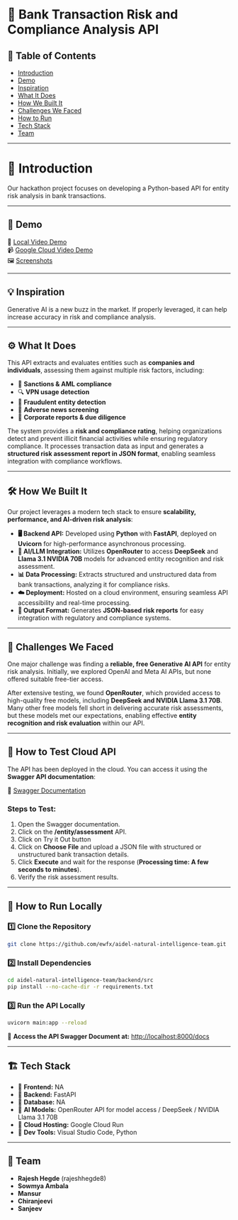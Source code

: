 # 🚀 Bank Transaction Risk and Compliance Analysis API

## 📌 Table of Contents
- [Introduction](#introduction)
- [Demo](#demo)
- [Inspiration](#inspiration)
- [What It Does](#what-it-does)
- [How We Built It](#how-we-built-it)
- [Challenges We Faced](#challenges-we-faced)
- [How to Run](#how-to-run)
- [Tech Stack](#tech-stack)
- [Team](#team)

---

# 🎯 Introduction
Our hackathon project focuses on developing a Python-based API for entity risk analysis in bank transactions.

---

## 🎥 Demo

🔗 [Local Video Demo](https://github.com/ewfx/aidel-natural-intelligence-team/raw/refs/heads/develop/artifacts/demo/Demo%20Recording(Trimmed)%202025-03-23%20111113.mp4)  
📹 [Google Cloud Video Demo](https://github.com/ewfx/aidel-natural-intelligence-team/raw/refs/heads/develop/artifacts/demo/Google%20Cloud%20API%20Demo%20Trimmed.mp4)  
🖼️ [Screenshots](https://github.com/ewfx/aidel-natural-intelligence-team/raw/refs/heads/develop/artifacts/demo/Testing.docx)

---

## 💡 Inspiration
Generative AI is a new buzz in the market. If properly leveraged, it can help increase accuracy in risk and compliance analysis.

---

## ⚙️ What It Does
This API extracts and evaluates entities such as **companies and individuals**, assessing them against multiple risk factors, including:
- 🛑 **Sanctions & AML compliance**
- 🔍 **VPN usage detection**
- 🚨 **Fraudulent entity detection**
- 📰 **Adverse news screening**
- 🏢 **Corporate reports & due diligence**

The system provides a **risk and compliance rating**, helping organizations detect and prevent illicit financial activities while ensuring regulatory compliance. It processes transaction data as input and generates a **structured risk assessment report in JSON format**, enabling seamless integration with compliance workflows.

---

## 🛠️ How We Built It
Our project leverages a modern tech stack to ensure **scalability, performance, and AI-driven risk analysis**:

- **🖥️ Backend API:** Developed using **Python** with **FastAPI**, deployed on **Uvicorn** for high-performance asynchronous processing.
- **🧠 AI/LLM Integration:** Utilizes **OpenRouter** to access **DeepSeek** and **Llama 3.1 NVIDIA 70B** models for advanced entity recognition and risk assessment.
- **📊 Data Processing:** Extracts structured and unstructured data from bank transactions, analyzing it for compliance risks.
- **☁️ Deployment:** Hosted on a cloud environment, ensuring seamless API accessibility and real-time processing.
- **📄 Output Format:** Generates **JSON-based risk reports** for easy integration with regulatory and compliance systems.

---

## 🚧 Challenges We Faced
One major challenge was finding a **reliable, free Generative AI API** for entity risk analysis. Initially, we explored OpenAI and Meta AI APIs, but none offered suitable free-tier access.

After extensive testing, we found **OpenRouter**, which provided access to high-quality free models, including **DeepSeek and NVIDIA Llama 3.1 70B**. Many other free models fell short in delivering accurate risk assessments, but these models met our expectations, enabling effective **entity recognition and risk evaluation** within our API.

---

## 🏃 How to Test Cloud API
The API has been deployed in the cloud. You can access it using the **Swagger API documentation**:

🔗 [Swagger Documentation](https://nitriskanalysis-75609355859.us-east4.run.app/docs)

### Steps to Test:
1. Open the Swagger documentation.
2. Click on the **/entity/assessment** API.
3. Click on Try it Out button
4. Click on **Choose File** and upload a JSON file with structured or unstructured bank transaction details.
5. Click **Execute** and wait for the response (**Processing time: A few seconds to minutes**).
6. Verify the risk assessment results.

---

## 🏃 How to Run Locally
### 1️⃣ Clone the Repository
```sh
git clone https://github.com/ewfx/aidel-natural-intelligence-team.git
```

### 2️⃣ Install Dependencies
```sh
cd aidel-natural-intelligence-team/backend/src
pip install --no-cache-dir -r requirements.txt
```

### 3️⃣ Run the API Locally
```sh
uvicorn main:app --reload
```

📌 **Access the API Swagger Document at:** [http://localhost:8000/docs](http://localhost:8000/docs)

---

## 🏗️ Tech Stack
- 🔹 **Frontend:** NA
- 🔹 **Backend:** FastAPI
- 🔹 **Database:** NA
- 🔹 **AI Models:** OpenRouter API for model access / DeepSeek / NVIDIA Llama 3.1 70B
- 🔹 **Cloud Hosting:** Google Cloud Run
- 🔹 **Dev Tools:** Visual Studio Code, Python
  
---

## 👥 Team
- **Rajesh Hegde** (rajeshhegde8)
- **Sowmya Ambala**
- **Mansur**
- **Chiranjeevi**
- **Sanjeev**
